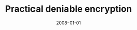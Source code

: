 ---
# Documentation: https://wowchemy.com/docs/managing-content/

title: Practical deniable encryption
subtitle: ''
summary: ''
authors:
- Marek Klonowski
- Przemysław Kubiak
- Mirosław Kutyłowski
tags: []
categories: []
date: '2008-01-01'
lastmod: 2022-10-07T05:12:52Z
featured: false
draft: false

# Featured image
# To use, add an image named `featured.jpg/png` to your page's folder.
# Focal points: Smart, Center, TopLeft, Top, TopRight, Left, Right, BottomLeft, Bottom, BottomRight.
image:
  caption: ''
  focal_point: ''
  preview_only: false

# Projects (optional).
#   Associate this post with one or more of your projects.
#   Simply enter your project's folder or file name without extension.
#   E.g. `projects = ["internal-project"]` references `content/project/deep-learning/index.md`.
#   Otherwise, set `projects = []`.
projects: []
publishDate: '2022-10-07T05:12:51.112757Z'
publication_types:
- '2'
abstract: ''
publication: '*Lecture Notes in Computer Science*'
doi: 10.1007/978-3-540-77566-9_52
---